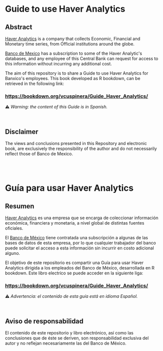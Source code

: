# Guide to use Haver Analytics

## Abstract

[Haver Analytics](http://www.haver.com) is a company that collects Economic, Financial and Monetary time series, from Official institutions around the globe.

[Banco de Mexico](https://www.banxico.org.mx) has a subscription to some of the Haver Analytic's databases, and any employee of this Central Bank can request for access to this information without incurring any additional cost.

The aim of this repository is to share a Guide to use Haver Analytics for Banxico's employees. This book developed as R bookdown, can be retrieved in the following link:  
### https://bookdown.org/vcuspinera/Guide_Haver_Analytics/ 
__⚠__ _Warning: the content of this Guide is in Spanish._

<br>

## Disclaimer
The views and conclusions presented in this Repository and electronic book, are exclusively the responsibility of the author and do not necessarily reflect those of Banco de Mexico.   

<br>
<br>

# Guía para usar Haver Analytics

## Resumen

[Haver Analytics](http://www.haver.com) es una empresa que se encarga de coleccionar información económica, financiera y monetaria, a nivel global de distintas fuentes oficiales. 

El [Banco de México](https://www.banxico.org.mx) tiene contratada una subscripción a algunas de las bases de datos de esta empresa, por lo que cualquier trabajador del banco puede solicitar el acceso a esta información sin incurrir en costo adicional alguno.

El objetivo de este repositorio es compartir una Guía para usar Haver Analytics dirigida a los empleados del Banco de México, desarrollada en R bookdown. Este libro electríco se puede acceder en la siguiente liga:  
### https://bookdown.org/vcuspinera/Guide_Haver_Analytics/

__⚠__ _Advertencia: el contenido de esta guía está en idioma Español._

<br>

## Aviso de responsabilidad
El contenido de este repositorio y libro electrónico, así como las conclusiones que de éste se deriven, son responsabilidad exclusiva del autor y no reflejan necesariamente las del Banco de México.

